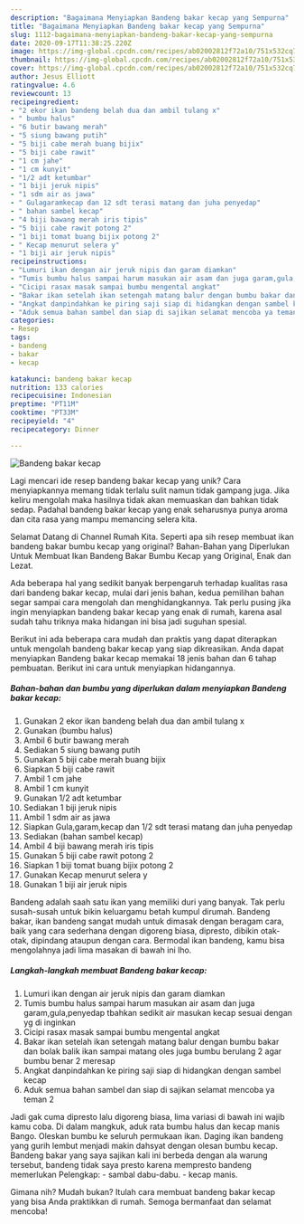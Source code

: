 ```yaml
---
description: "Bagaimana Menyiapkan Bandeng bakar kecap yang Sempurna"
title: "Bagaimana Menyiapkan Bandeng bakar kecap yang Sempurna"
slug: 1112-bagaimana-menyiapkan-bandeng-bakar-kecap-yang-sempurna
date: 2020-09-17T11:38:25.220Z
image: https://img-global.cpcdn.com/recipes/ab02002812f72a10/751x532cq70/bandeng-bakar-kecap-foto-resep-utama.jpg
thumbnail: https://img-global.cpcdn.com/recipes/ab02002812f72a10/751x532cq70/bandeng-bakar-kecap-foto-resep-utama.jpg
cover: https://img-global.cpcdn.com/recipes/ab02002812f72a10/751x532cq70/bandeng-bakar-kecap-foto-resep-utama.jpg
author: Jesus Elliott
ratingvalue: 4.6
reviewcount: 13
recipeingredient:
- "2 ekor ikan bandeng belah dua dan ambil tulang x"
- " bumbu halus"
- "6 butir bawang merah"
- "5 siung bawang putih"
- "5 biji cabe merah buang bijix"
- "5 biji cabe rawit"
- "1 cm jahe"
- "1 cm kunyit"
- "1/2 adt ketumbar"
- "1 biji jeruk nipis"
- "1 sdm air as jawa"
- " Gulagaramkecap dan 12 sdt terasi matang dan juha penyedap"
- " bahan sambel kecap"
- "4 biji bawang merah iris tipis"
- "5 biji cabe rawit potong 2"
- "1 biji tomat buang bijix potong 2"
- " Kecap menurut selera y"
- "1 biji air jeruk nipis"
recipeinstructions:
- "Lumuri ikan dengan air jeruk nipis dan garam diamkan"
- "Tumis bumbu halus sampai harum masukan air asam dan juga garam,gula,penyedap tbahkan sedikit air masukan kecap sesuai dengan yg di inginkan"
- "Cicipi rasax masak sampai bumbu mengental angkat"
- "Bakar ikan setelah ikan setengah matang balur dengan bumbu bakar dan bolak balik ikan sampai matang oles juga bumbu berulang 2 agar bumbu benar 2 meresap"
- "Angkat danpindahkan ke piring saji siap di hidangkan dengan sambel kecap"
- "Aduk semua bahan sambel dan siap di sajikan selamat mencoba ya teman 2"
categories:
- Resep
tags:
- bandeng
- bakar
- kecap

katakunci: bandeng bakar kecap 
nutrition: 133 calories
recipecuisine: Indonesian
preptime: "PT11M"
cooktime: "PT33M"
recipeyield: "4"
recipecategory: Dinner

---
```



![Bandeng bakar kecap](https://img-global.cpcdn.com/recipes/ab02002812f72a10/751x532cq70/bandeng-bakar-kecap-foto-resep-utama.jpg)

Lagi mencari ide resep bandeng bakar kecap yang unik? Cara menyiapkannya memang tidak terlalu sulit namun tidak gampang juga. Jika keliru mengolah maka hasilnya tidak akan memuaskan dan bahkan tidak sedap. Padahal bandeng bakar kecap yang enak seharusnya punya aroma dan cita rasa yang mampu memancing selera kita.

Selamat Datang di Channel Rumah Kita. Seperti apa sih resep membuat ikan bandeng bakar bumbu kecap yang original? Bahan-Bahan yang Diperlukan Untuk Membuat Ikan Bandeng Bakar Bumbu Kecap yang Original, Enak dan Lezat.

Ada beberapa hal yang sedikit banyak berpengaruh terhadap kualitas rasa dari bandeng bakar kecap, mulai dari jenis bahan, kedua pemilihan bahan segar sampai cara mengolah dan menghidangkannya. Tak perlu pusing jika ingin menyiapkan bandeng bakar kecap yang enak di rumah, karena asal sudah tahu triknya maka hidangan ini bisa jadi suguhan spesial.


Berikut ini ada beberapa cara mudah dan praktis yang dapat diterapkan untuk mengolah bandeng bakar kecap yang siap dikreasikan. Anda dapat menyiapkan Bandeng bakar kecap memakai 18 jenis bahan dan 6 tahap pembuatan. Berikut ini cara untuk menyiapkan hidangannya.

<!--inarticleads1-->

##### Bahan-bahan dan bumbu yang diperlukan dalam menyiapkan Bandeng bakar kecap:

1. Gunakan 2 ekor ikan bandeng belah dua dan ambil tulang x
1. Gunakan  (bumbu halus)
1. Ambil 6 butir bawang merah
1. Sediakan 5 siung bawang putih
1. Gunakan 5 biji cabe merah buang bijix
1. Siapkan 5 biji cabe rawit
1. Ambil 1 cm jahe
1. Ambil 1 cm kunyit
1. Gunakan 1/2 adt ketumbar
1. Sediakan 1 biji jeruk nipis
1. Ambil 1 sdm air as jawa
1. Siapkan  Gula,garam,kecap dan 1/2 sdt terasi matang dan juha penyedap
1. Sediakan  (bahan sambel kecap)
1. Ambil 4 biji bawang merah iris tipis
1. Gunakan 5 biji cabe rawit potong 2
1. Siapkan 1 biji tomat buang bijix potong 2
1. Gunakan  Kecap menurut selera y
1. Gunakan 1 biji air jeruk nipis


Bandeng adalah saah satu ikan yang memiliki duri yang banyak. Tak perlu susah-susah untuk bikin keluargamu betah kumpul dirumah. Bandeng bakar, ikan bandeng sangat mudah untuk dimasak dengan beragam cara, baik yang cara sederhana dengan digoreng biasa, dipresto, dibikin otak-otak, dipindang ataupun dengan cara. Bermodal ikan bandeng, kamu bisa mengolahnya jadi lima masakan di bawah ini lho. 

<!--inarticleads2-->

##### Langkah-langkah membuat Bandeng bakar kecap:

1. Lumuri ikan dengan air jeruk nipis dan garam diamkan
1. Tumis bumbu halus sampai harum masukan air asam dan juga garam,gula,penyedap tbahkan sedikit air masukan kecap sesuai dengan yg di inginkan
1. Cicipi rasax masak sampai bumbu mengental angkat
1. Bakar ikan setelah ikan setengah matang balur dengan bumbu bakar dan bolak balik ikan sampai matang oles juga bumbu berulang 2 agar bumbu benar 2 meresap
1. Angkat danpindahkan ke piring saji siap di hidangkan dengan sambel kecap
1. Aduk semua bahan sambel dan siap di sajikan selamat mencoba ya teman 2


Jadi gak cuma dipresto lalu digoreng biasa, lima variasi di bawah ini wajib kamu coba. Di dalam mangkuk, aduk rata bumbu halus dan kecap manis Bango. Oleskan bumbu ke seluruh permukaan ikan. Daging ikan bandeng yang gurih lembut menjadi makin dahsyat dengan olesan bumbu kecap. Bandeng bakar yang saya sajikan kali ini berbeda dengan ala warung tersebut, bandeng tidak saya presto karena mempresto bandeng memerlukan Pelengkap: - sambal dabu-dabu. - kecap manis. 

Gimana nih? Mudah bukan? Itulah cara membuat bandeng bakar kecap yang bisa Anda praktikkan di rumah. Semoga bermanfaat dan selamat mencoba!
